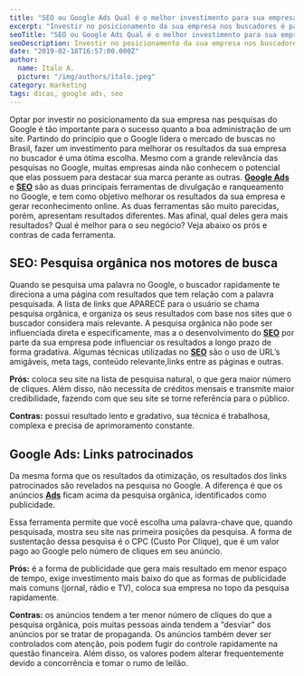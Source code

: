 ```yaml
---
title: "SEO ou Google Ads Qual é o melhor investimento para sua empresa?"
excerpt: "Investir no posicionamento da sua empresa nos buscadores é para o sucesso de um site. Entenda as vantagens do SEO e do Google Ads."
seoTitle: "SEO ou Google Ads Qual é o melhor investimento para sua empresa?"
seoDescription: Investir no posicionamento da sua empresa nos buscadores é para o sucesso de um site. Entenda as vantagens do SEO e do Google Ads.
date: "2019-02-18T16:57:00.000Z"
author:
  name: Italo A.
  picture: "/img/authors/italo.jpeg"
category: marketing
tags: dicas, google ads, seo
---
```


Optar por investir no posicionamento da sua empresa nas pesquisas do Google é tão importante para o sucesso quanto a boa administração de um site. Partindo do princípio que o Google lidera o mercado de buscas no Brasil, fazer um investimento para melhorar os resultados da sua empresa no buscador é uma ótima escolha. Mesmo com a grande relevância das pesquisas no Google, muitas empresas ainda não conhecem o potencial que elas possuem para destacar sua marca perante as outras. **[Google Ads](https://www.inoweb.com.br/gerenciamento-adwords)** e **[SEO](https://www.inoweb.com.br/projetos-seo)** são as duas principais ferramentas de divulgação e ranqueamento no Google, e tem como objetivo melhorar os resultados da sua empresa e gerar reconhecimento online. As duas ferramentas são muito parecidas, porém, apresentam resultados diferentes. Mas afinal, qual deles gera mais resultados? Qual é melhor para o seu negócio? Veja abaixo os prós e contras de cada ferramenta.

## SEO: Pesquisa orgânica nos motores de busca

Quando se pesquisa uma palavra no Google, o buscador rapidamente te direciona a uma página com resultados que tem relação com a palavra pesquisada. A lista de links que APARECE para o usuário se chama pesquisa orgânica, e organiza os seus resultados com base nos sites que o buscador considera mais relevante. A pesquisa orgânica não pode ser influenciada direta e especificamente, mas a o desenvolvimento do **[SEO](https://www.inoweb.com.br/servicos)** por parte da sua empresa pode influenciar os resultados a longo prazo de forma gradativa. Algumas técnicas utilizadas no **[SEO](https://www.inoweb.com.br/auditoria-seo)** são o uso de URL’s amigáveis, meta tags, conteúdo relevante,links entre as páginas e outras.

**Prós:** coloca seu site na lista de pesquisa natural, o que gera maior número de cliques. Além disso, não necessita de créditos mensais e transmite maior credibilidade, fazendo com que seu site se torne referência para o público.

**Contras:** possui resultado lento e gradativo, sua técnica é trabalhosa, complexa e precisa de aprimoramento constante.

## Google Ads: Links patrocinados

Da mesma forma que os resultados da otimização, os resultados dos links patrocinados são revelados na pesquisa no Google. A diferença é que os anúncios **[Ads](https://www.inoweb.com.br/gerenciamento-adwords)** ficam acima da pesquisa orgânica, identificados como publicidade.

Essa ferramenta permite que você escolha uma palavra-chave que, quando pesquisada, mostra seu site nas primeira posições da pesquisa. A forma de sustentação dessa pesquisa é o CPC (Custo Por Clique), que é um valor pago ao Google pelo número de cliques em seu anúncio.

**Prós:** é a forma de publicidade que gera mais resultado em menor espaço de tempo, exige investimento mais baixo do que as formas de publicidade mais comuns (jornal, rádio e TV), coloca sua empresa no topo da pesquisa rapidamente.

**Contras:** os anúncios tendem a ter menor número de cliques do que a pesquisa orgânica, pois muitas pessoas ainda tendem a “desviar” dos anúncios por se tratar de propaganda. Os anúncios também dever ser controlados com atenção, pois podem fugir do controle rapidamente na questão financeira. Além disso, os valores podem alterar frequentemente devido a concorrência e tomar o rumo de leilão.
